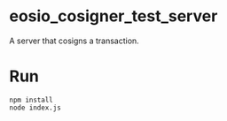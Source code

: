 # eosio_cosigner_test_server
A server that cosigns a transaction.

# Run
```
npm install
node index.js
```


